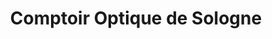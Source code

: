 ---
title: "Comptoir Optique de Sologne"
url: /romorantin-lanthenay/comptoir-optique-de-sologne/
shop: opticien
---